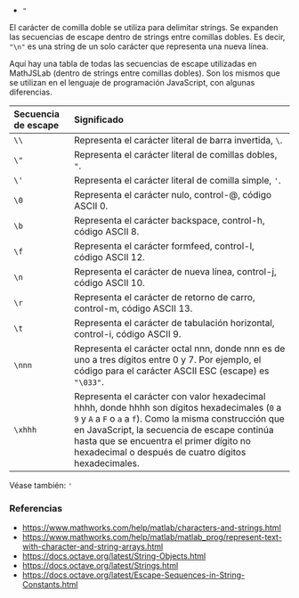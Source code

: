 * `"`

El carácter de comilla doble se utiliza para delimitar strings. Se expanden las secuencias de escape dentro de strings entre comillas dobles. Es decir, `"\n"` es una string de un solo carácter que representa una nueva línea.

Aquí hay una tabla de todas las secuencias de escape utilizadas en MathJSLab (dentro de strings entre comillas dobles). Son los mismos que se utilizan en el lenguaje de programación JavaScript, con algunas diferencias.

| Secuencia de escape | Significado |
| :-------------- | :------ |
| `\\` | Representa el carácter literal de barra invertida, `\`.|
|`\"` | Representa el carácter literal de comillas dobles, `"`.|
| `\'` | Representa el carácter literal de comilla simple, `'`.|
| `\0` | Representa el carácter nulo, control-@, código ASCII 0. |
| `\b` | Representa el carácter backspace, control-h, código ASCII 8. |
| `\f` | Representa el carácter formfeed, control-l, código ASCII 12. |
| `\n` | Representa el carácter de nueva línea, control-j, código ASCII 10. |
| `\r` | Representa el carácter de retorno de carro, control-m, código ASCII 13. |
| `\t` | Representa el carácter de tabulación horizontal, control-i, código ASCII 9. |
| `\nnn` | Representa el carácter octal nnn, donde nnn es de uno a tres dígitos entre 0 y 7. Por ejemplo, el código para el carácter ASCII ESC (escape) es `"\033"`. |
| `\xhhh`| Representa el carácter con valor hexadecimal hhhh, donde hhhh son dígitos hexadecimales (`0` a `9` y `A` a `F` o `a` a `f`). Como la misma construcción que en JavaScript, la secuencia de escape continúa hasta que se encuentra el primer dígito no hexadecimal o después de cuatro dígitos hexadecimales. |

Véase también: `'`

### Referencias

* https://www.mathworks.com/help/matlab/characters-and-strings.html
* https://www.mathworks.com/help/matlab/matlab_prog/represent-text-with-character-and-string-arrays.html
* https://docs.octave.org/latest/String-Objects.html
* https://docs.octave.org/latest/Strings.html
* https://docs.octave.org/latest/Escape-Sequences-in-String-Constants.html

